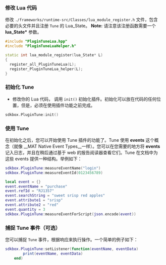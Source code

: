 ### 修改 Lua 代码
修改 `./frameworks/runtime-src/Classes/lua_module_register.h` 文件，包含必要的头文件并且注册 `Tune` 的 Lua\_State。
__Note:__ 请注意该注册函数需要一个 __lua_State*__ 参数。
```cpp
#include "PluginTuneLua.hpp"
#include "PluginTuneLuaHelper.h"
```
```cpp
static int lua_module_register(lua_State* L)
{
  register_all_PluginTuneLua(L);
  register_PluginTuneLua_helper(L);
}
```

### 初始化 Tune
* 修改你的 Lua 代码， 调用 `init()` 初始化插件。初始化可以放在代码的任何位置，但是，必须在使用插件功能之前完成。
```cpp
sdkbox.PluginTune:init()
```

### 使用 Tune
在初始化之后，您可以开始使用 Tune 插件的功能了。Tune 使用 __events__ 这个概念（就像 __MAT Native Event Types__一样）。您可以在您需要的地方将 __events__ 记入日志，并且在稍后通过基于 web 的报告阅读器查看它们。Tune 在文档中为这些 events 提供一种结构。举例如下：
```lua
sdkbox.PluginTune:measureEventName("login")
sdkbox.PluginTune:measureEventId(0123456789)

local event = {}
event.eventName = "purchase"
event.refId = "RJ1357"
event.searchString = "sweet srisp red apples"
event.attribute1 = "srisp"
event.attribute2 = "red"
event.quantity = 3
sdkbox.PluginTune:measureEventForScript(json.encode(event))
```

### 捕捉 Tune 事件（可选）
您可以捕捉 `Tune` 事件，根据响应来执行操作。一个简单的例子如下：
```lua
sdkbox.PluginTune:setListener(function(eventName, eventData)
        print(eventName, eventData)
    end)
```
